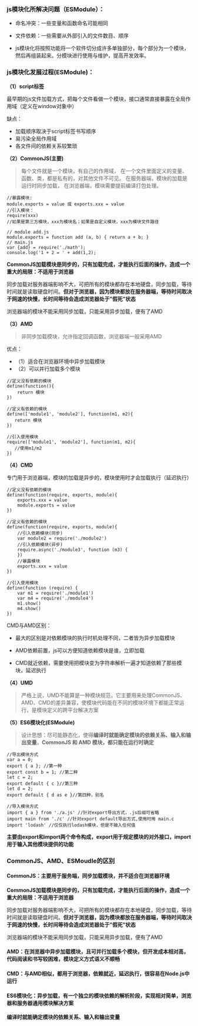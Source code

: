### js模块化所解决问题（ESModule）：

- 命名冲突：一些变量和函数命名可能相同

- 文件依赖：一些需要从外部引入的文件数目、顺序

- js模块化将按照功能将一个软件切分成许多单独部分，每个部分为一个模块，然后再组装起来。分模块进行使用与维护，提高开发效率。

### js模块化发展过程(ESModule)：

**（1）script标签**

最早期的js文件加载方式，把每个文件看做一个模块，接口通常直接暴露在全局作用域（定义在window对象中）

缺点：  
* 加载顺序取决于script标签书写顺序
* 易污染全局作用域
* 各文件间的依赖关系较繁琐

**（2）CommonJS(主要)**

> 每个文件就是一个模块，有自己的作用域，
> 在一个文件里面定义的变量、函数、类，都是私有的，对其他文件不可见。
> 在服务器端，模块的加载是运行时同步加载，
> 在浏览器端，模块需要提前编译打包处理。

```
//暴露模块:
module.exports = value 或 exports.xxx = value
//引入模块：
require(xxx)
//如果是第三方模块，xxx为模块名；如果是自定义模块，xxx为模块文件路径
```
```
// module add.js
module.exports = function add (a, b) { return a + b; }
// main.js
var {add} = require('./math');
console.log('1 + 2 = ' + add(1,2);
```
**CommonJS加载模块是同步的，只有加载完成，才能执行后面的操作，造成一个重大的局限：不适用于浏览器**

同步加载对服务器端影响不大，可把所有的模块都存在本地硬盘，同步加载，等待时间就是读取硬盘时间。**但对于浏览器，因为模块都放在服务器端，等待时间取决于网速的快慢，长时间等待会造成浏览器处于”假死”状态**

浏览器端的模块不能采用同步加载，只能采用异步加载，便有了AMD

**（3）AMD**

> 非同步加载模块，允许指定回调函数，浏览器端一般采用AMD

优点： 

* （1）适合在浏览器环境中异步加载模块 
* （2）可以并行加载多个模块
```
//定义没有依赖的模块
define(function(){
    return 模块
})
```
```
//定义有依赖的模块
define(['module1', 'module2'], function(m1, m2){
   return 模块
})
```
```
//引入使用模块
require(['module1', 'module2'], function(m1, m2){
   //使用m1/m2
})
```
**（4）CMD**

专门用于浏览器端，模块的加载是异步的，模块使用时才会加载执行（延迟执行）
```
//定义没有依赖的模块
define(function(require, exports, module){
    exports.xxx = value
    module.exports = value
})
```
```
//定义有依赖的模块
define(function(require, exports, module){
    //引入依赖模块(同步)
    var module2 = require('./module2')
    //引入依赖模块(异步)
    require.async('./module3', function (m3) {
    })
    //暴露模块
    exports.xxx = value
})
```
```
//引入使用模块
define(function (require) {
    var m1 = require('./module1')
    var m4 = require('./module4')
    m1.show()
    m4.show()
})
```
CMD与AMD区别：

* 最大的区别是对依赖模块的执行时机处理不同，二者皆为异步加载模块

* AMD依赖前置，js可以方便知道依赖模块是谁，立即加载

* CMD就近依赖，需要使用把模块变为字符串解析一遍才知道依赖了那些模块，延迟执行

**（4）UMD**

> 严格上说，UMD不能算是一种模块规范，它主要用来处理CommonJS、AMD、CMD的差异兼容，使模块代码能在不同的模块环境下都能正常运行，是模块定义的跨平台解决方案

**（5）ES6模块化(ESModule)**

> 设计思想：尽可能静态化，使得**编译时就能确定模块的依赖关系、输入和输出变量**，**CommonJS 和 AMD 模块，都只能在运行时确定**
```
//导出模块方式
var a = 0;
export { a }; //第一种
export const b = 1; //第二种 
let c = 2;
export default { c }//第三种 
let d = 2;
export default { d as e }//第四种，别名
```
```
//导入模块方式
import { a } from './a.js' //针对export导出方式，.js后缀可省略
import main from './c' //针对export default导出方式,使用时用 main.c
import 'lodash' //仅仅执行lodash模块，但是不输入任何值
```
**主要由export和import两个命令构成，export用于规定模块的对外接口，import用于输入其他模块提供的功能**

### CommonJS、AMD、ESMoudle的区别

#### CommonJS：主要用于服务端，同步加载模块，并不适合在浏览器环境  
**CommonJS加载模块是同步的，只有加载完成，才能执行后面的操作，造成一个重大的局限：不适用于浏览器**

同步加载对服务器端影响不大，可把所有的模块都存在本地硬盘，同步加载，等待时间就是读取硬盘时间。**但对于浏览器，因为模块都放在服务器端，等待时间取决于网速的快慢，长时间等待会造成浏览器处于”假死”状态**

浏览器端的模块不能采用同步加载，只能采用异步加载，便有了AMD

#### AMD：在浏览器中异步加载模块，且可并行加载多个模块，但开发成本相对高，代码阅读和书写较困难，模块定义方式语义不顺畅

#### CMD：与AMD相似，都用于浏览器，依赖就近，延迟执行，很容易在Node.js中运行

#### ES6模块化：异步加载，有一个独立的模块依赖的解析阶段，实现相对简单，浏览器和服务器通用模块解决方案

**编译时就能确定模块的依赖关系、输入和输出变量**


